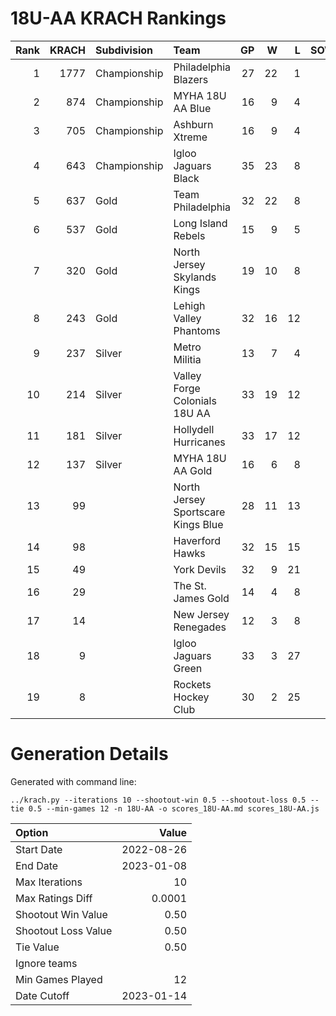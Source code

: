 # 18U-AA KRACH Rankings
Rank|KRACH|Subdivision|Team|GP|W|L|SOW|SOL|T|SoS
---:|---:|:---|:---|---:|---:|---:|---:|---:|---:|---:
1|1777|Championship|Philadelphia Blazers|27|22|1|2|2|0|425
2|874|Championship|MYHA 18U AA Blue|16|9|4|3|0|0|710
3|705|Championship|Ashburn Xtreme|16|9|4|3|0|0|583
4|643|Championship|Igloo Jaguars Black|35|23|8|0|4|0|400
5|637|Gold|Team Philadelphia|32|22|8|2|0|0|411
6|537|Gold|Long Island Rebels|15|9|5|1|0|0|459
7|320|Gold|North Jersey Skylands Kings|19|10|8|0|1|0|485
8|243|Gold|Lehigh Valley Phantoms|32|16|12|1|3|0|322
9|237|Silver|Metro Militia|13|7|4|2|0|0|214
10|214|Silver|Valley Forge Colonials 18U AA|33|19|12|1|1|0|260
11|181|Silver|Hollydell Hurricanes|33|17|12|2|2|0|197
12|137|Silver|MYHA 18U AA Gold|16|6|8|1|1|0|429
13|99||North Jersey Sportscare Kings Blue|28|11|13|2|2|0|227
14|98||Haverford Hawks|32|15|15|1|1|0|222
15|49||York Devils|32|9|21|1|1|0|323
16|29||The St. James Gold|14|4|8|0|2|0|109
17|14||New Jersey Renegades|12|3|8|1|0|0|122
18|9||Igloo Jaguars Green|33|3|27|1|2|0|182
19|8||Rockets Hockey Club|30|2|25|1|2|0|269
# Generation Details

Generated with command line:
```
../krach.py --iterations 10 --shootout-win 0.5 --shootout-loss 0.5 --tie 0.5 --min-games 12 -n 18U-AA -o scores_18U-AA.md scores_18U-AA.js
```

| Option | Value |
| :----- | ----: |
| Start Date | 2022-08-26 |
| End Date | 2023-01-08 |
| Max Iterations | 10 |
| Max Ratings Diff | 0.0001 |
| Shootout Win Value | 0.50 |
| Shootout Loss Value | 0.50 |
| Tie Value | 0.50 |
| Ignore teams |  |
| Min Games Played | 12 |
| Date Cutoff | 2023-01-14 |

